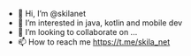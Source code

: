 - 👋 Hi, I’m @skilanet
- 👀 I’m interested in java, kotlin and mobile dev
- 💞️ I’m looking to collaborate on ...
- 📫 How to reach me https://t.me/skila_net

<!---
skilanet/skilanet is a ✨ special ✨ repository because its `README.md` (this file) appears on your GitHub profile.
You can click the Preview link to take a look at your changes.
--->
